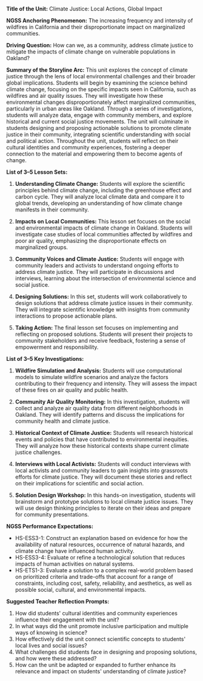 **Title of the Unit:**
Climate Justice: Local Actions, Global Impact

**NGSS Anchoring Phenomenon:**
The increasing frequency and intensity of wildfires in California and their disproportionate impact on marginalized communities.

**Driving Question:**
How can we, as a community, address climate justice to mitigate the impacts of climate change on vulnerable populations in Oakland?

**Summary of the Storyline Arc:**
This unit explores the concept of climate justice through the lens of local environmental challenges and their broader global implications. Students will begin by examining the science behind climate change, focusing on the specific impacts seen in California, such as wildfires and air quality issues. They will investigate how these environmental changes disproportionately affect marginalized communities, particularly in urban areas like Oakland. Through a series of investigations, students will analyze data, engage with community members, and explore historical and current social justice movements. The unit will culminate in students designing and proposing actionable solutions to promote climate justice in their community, integrating scientific understanding with social and political action. Throughout the unit, students will reflect on their cultural identities and community experiences, fostering a deeper connection to the material and empowering them to become agents of change.

**List of 3–5 Lesson Sets:**

1. **Understanding Climate Change:**
   Students will explore the scientific principles behind climate change, including the greenhouse effect and carbon cycle. They will analyze local climate data and compare it to global trends, developing an understanding of how climate change manifests in their community.

2. **Impacts on Local Communities:**
   This lesson set focuses on the social and environmental impacts of climate change in Oakland. Students will investigate case studies of local communities affected by wildfires and poor air quality, emphasizing the disproportionate effects on marginalized groups.

3. **Community Voices and Climate Justice:**
   Students will engage with community leaders and activists to understand ongoing efforts to address climate justice. They will participate in discussions and interviews, learning about the intersection of environmental science and social justice.

4. **Designing Solutions:**
   In this set, students will work collaboratively to design solutions that address climate justice issues in their community. They will integrate scientific knowledge with insights from community interactions to propose actionable plans.

5. **Taking Action:**
   The final lesson set focuses on implementing and reflecting on proposed solutions. Students will present their projects to community stakeholders and receive feedback, fostering a sense of empowerment and responsibility.

**List of 3–5 Key Investigations:**

1. **Wildfire Simulation and Analysis:**
   Students will use computational models to simulate wildfire scenarios and analyze the factors contributing to their frequency and intensity. They will assess the impact of these fires on air quality and public health.

2. **Community Air Quality Monitoring:**
   In this investigation, students will collect and analyze air quality data from different neighborhoods in Oakland. They will identify patterns and discuss the implications for community health and climate justice.

3. **Historical Context of Climate Justice:**
   Students will research historical events and policies that have contributed to environmental inequities. They will analyze how these historical contexts shape current climate justice challenges.

4. **Interviews with Local Activists:**
   Students will conduct interviews with local activists and community leaders to gain insights into grassroots efforts for climate justice. They will document these stories and reflect on their implications for scientific and social action.

5. **Solution Design Workshop:**
   In this hands-on investigation, students will brainstorm and prototype solutions to local climate justice issues. They will use design thinking principles to iterate on their ideas and prepare for community presentations.

**NGSS Performance Expectations:**
- HS-ESS3-1: Construct an explanation based on evidence for how the availability of natural resources, occurrence of natural hazards, and climate change have influenced human activity.
- HS-ESS3-4: Evaluate or refine a technological solution that reduces impacts of human activities on natural systems.
- HS-ETS1-3: Evaluate a solution to a complex real-world problem based on prioritized criteria and trade-offs that account for a range of constraints, including cost, safety, reliability, and aesthetics, as well as possible social, cultural, and environmental impacts.

**Suggested Teacher Reflection Prompts:**
1. How did students' cultural identities and community experiences influence their engagement with the unit?
2. In what ways did the unit promote inclusive participation and multiple ways of knowing in science?
3. How effectively did the unit connect scientific concepts to students' local lives and social issues?
4. What challenges did students face in designing and proposing solutions, and how were these addressed?
5. How can the unit be adapted or expanded to further enhance its relevance and impact on students' understanding of climate justice?